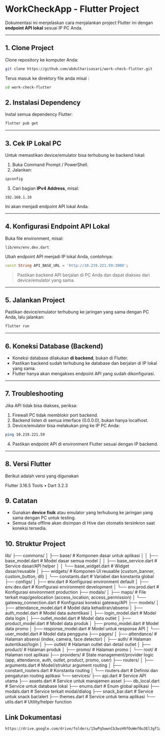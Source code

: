 # WorkCheckApp - Flutter Project

Dokumentasi ini menjelaskan cara menjalankan project Flutter ini dengan **endpoint API lokal** sesuai IP PC Anda.

---

## 1. Clone Project

Clone repository ke komputer Anda:

```bash
git clone https://github.com/abdulharisasari/work-check-flutter.git
```

Terus masuk ke direktory file anda misal :

```bash
cd work-check-flutter
```

## 2. Instalasi Dependency

Instal semua dependency Flutter:

```bash
flutter pub get
```

---

## 3. Cek IP Lokal PC

Untuk memastikan device/emulator bisa terhubung ke backend lokal:

1. Buka Command Prompt / PowerShell.
2. Jalankan:

```bash
ipconfig
```

3. Cari bagian **IPv4 Address**, misal:

```
192.168.1.10
```

Ini akan menjadi endpoint API lokal Anda.

---

## 4. Konfigurasi Endpoint API Lokal

Buka file environment, misal:

```
lib/env/env.dev.dart
```

Ubah endpoint API menjadi IP lokal Anda, contohnya:

```dart
const String API_BASE_URL = 'http://10.219.221.59:3000';
```

> Pastikan backend API berjalan di PC Anda dan dapat diakses dari device/emulator yang sama.

---

## 5. Jalankan Project

Pastikan device/emulator terhubung ke jaringan yang sama dengan PC Anda, lalu jalankan:

```bash
flutter run
```

---

## 6. Koneksi Database (Backend)

* Koneksi database dilakukan **di backend**, bukan di Flutter.
* Pastikan backend sudah terhubung ke database dan berjalan di IP lokal yang sama.
* Flutter hanya akan mengakses endpoint API yang sudah dikonfigurasi.

---

## 7. Troubleshooting

Jika API tidak bisa diakses, periksa:

1. Firewall PC tidak memblokir port backend.
2. Backend listen di semua interface (0.0.0.0), bukan hanya localhost.
3. Device/emulator bisa melakukan ping ke IP PC Anda:

```bash
ping 10.219.221.59
```

4. Pastikan endpoint API di environment Flutter sesuai dengan IP backend.

---
## 8. Versi Flutter 

Berikut adalah versi yang digunakan

Flutter 3.16.5 
Tools • Dart 3.2.3 

## 9. Catatan

* Gunakan **device fisik** atau emulator yang terhubung ke jaringan yang sama dengan PC untuk testing.
* Semua data offline akan disimpan di Hive dan otomatis tersinkron saat koneksi tersedia.

## 10. Struktur Project

lib/
├── commons/
│   ├── base/                 # Komponen dasar untuk aplikasi
│   │   ├── base_model.dart   # Model dasar semua model
│   │   ├── base_service.dart # Service dasar/API helper
│   │   └── base_widget.dart  # Widget dasar/reusable
│   ├── widgets/              # Komponen UI reusable (custom_banner, custom_button, dll)
│   └── constants.dart        # Variabel dan konstanta global
├── configs/
│   ├── env.dart              # Konfigurasi environment default
│   ├── env.dev.dart          # Konfigurasi environment development
│   └── env.prod.dart         # Konfigurasi environment production
├── modals/
│   ├── maps/                 # File terkait map/geolocation (access_location, access_permission)
│   └── gateway_connection.dart # Konfigurasi koneksi gateway/API
├── models/
│   ├── attendance_model.dart # Model data kehadiran/absensi
│   ├── auth_model.dart       # Model data autentikasi
│   ├── login_model.dart      # Model data login
│   ├── outlet_model.dart     # Model data outlet
│   ├── product_model.dart    # Model data produk
│   ├── promo_model.dart      # Model data promo
│   ├── response_model.dart   # Model untuk response API
│   └── user_model.dart       # Model data pengguna
├── pages/
│   ├── attendance/           # Halaman absensi (index, camera, face detector)
│   ├── auth/                 # Halaman autentikasi/login
│   ├── outlet/               # Halaman outlet dan detail outlet
│   ├── product/              # Halaman produk
│   ├── promo/                # Halaman promo
│   └── root/                 # Halaman root aplikasi
├── providers/                # State management/provider logic (app, attendance, auth, outlet, product, promo, user)
├── routers/
│   ├── arguments.dart        # Model/struktur argument routing
│   ├── constant_routers.dart # Konstanta routing
│   └── routers.dart          # Definisi dan pengaturan routing aplikasi
└── services/
    ├── api.dart              # Service API utama
    ├── assets.dart           # Service untuk manajemen asset
    ├── db_local.dart         # Service untuk database lokal
    ├── enums.dart            # Enum global aplikasi
    ├── modals.dart           # Service terkait modal/dialog
    ├── snack_bar.dart        # Service untuk snack bar/alert
    ├── themes.dart           # Service untuk tema aplikasi
    └── utils.dart            # Utility/helper function


## Link Dokumentasi

```bash
https://drive.google.com/drive/folders/15wPq5wwnCb3wsH9fOuWef0u3El3gf1aT?usp=sharing
```